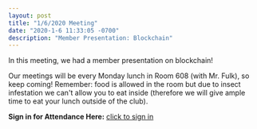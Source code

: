 ```yaml
---
layout: post
title: "1/6/2020 Meeting"
date: "2020-1-6 11:33:05 -0700"
description: "Member Presentation: Blockchain"
---
```


In this meeting, we had a member presentation on blockchain!

Our meetings will be every Monday lunch in Room 608 (with Mr. Fulk), so keep coming! Remember: food is allowed in the room but due to insect infestation we can't allow you to eat inside (therefore we will give ample time to eat your lunch outside of the club).

**Sign in for Attendance Here:** [click to sign in](http://tinyurl.com/lhscs0106)
